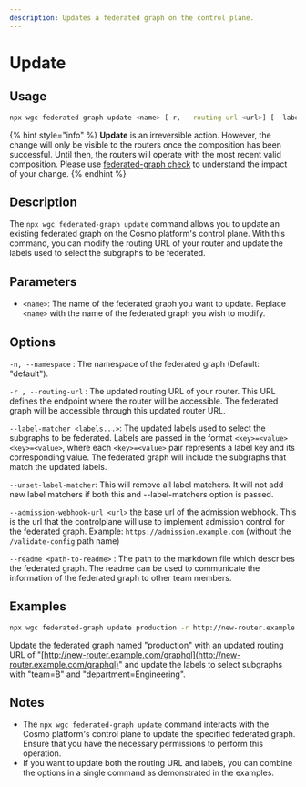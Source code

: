 ```yaml
---
description: Updates a federated graph on the control plane.
---
```


# Update

## Usage

```bash
npx wgc federated-graph update <name> [-r, --routing-url <url>] [--label-matcher <labels...>] [--readme <path-to-readme>] 
```

{% hint style="info" %}
**Update** is an irreversible action. However, the change will only be visible to the routers once the composition has been successful. Until then, the routers will operate with the most recent valid composition. Please use [federated-graph check](check.md) to understand the impact of your change.
{% endhint %}

## Description

The `npx wgc federated-graph update` command allows you to update an existing federated graph on the Cosmo platform's control plane. With this command, you can modify the routing URL of your router and update the labels used to select the subgraphs to be federated.

## Parameters

* `<name>`: The name of the federated graph you want to update. Replace `<name>` with the name of the federated graph you wish to modify.

## Options

`-n, --namespace` : The namespace of the federated graph (Default: "default").

`-r , --routing-url` : The updated routing URL of your router. This URL defines the endpoint where the router will be accessible. The federated graph will be accessible through this updated router URL.

`--label-matcher <labels...>`: The updated labels used to select the subgraphs to be federated. Labels are passed in the format `<key>=<value> <key>=<value>`, where each `<key>=<value>` pair represents a label key and its corresponding value. The federated graph will include the subgraphs that match the updated labels.

`--unset-label-matcher`: This will remove all label matchers. It will not add new label matchers if both this and --label-matchers option is passed.

`--admission-webhook-url <url>` the base url of the admission webhook. This is the url that the controlplane will use to implement admission control for the federated graph. Example: `https://admission.example.com` (without the `/validate-config` path name)

`--readme <path-to-readme>` : The path to the markdown file which describes the federated graph. The readme can be used to communicate the information of the federated graph to other team members.

## Examples

```bash
npx wgc federated-graph update production -r http://new-router.example.com/graphql --selector team=B department=Engineering
```

Update the federated graph named "production" with an updated routing URL of "[http://new-router.example.com/graphql](http://new-router.example.com/graphql)" and update the labels to select subgraphs with "team=B" and "department=Engineering".

## Notes

* The `npx wgc federated-graph update` command interacts with the Cosmo platform's control plane to update the specified federated graph. Ensure that you have the necessary permissions to perform this operation.
* If you want to update both the routing URL and labels, you can combine the options in a single command as demonstrated in the examples.
